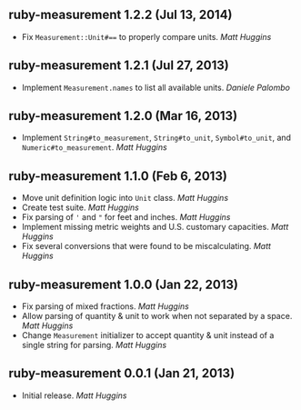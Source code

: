 ## ruby-measurement 1.2.2 (Jul 13, 2014)

* Fix `Measurement::Unit#==` to properly compare units. *Matt Huggins*

## ruby-measurement 1.2.1 (Jul 27, 2013)

* Implement `Measurement.names` to list all available units. *Daniele Palombo*

## ruby-measurement 1.2.0 (Mar 16, 2013)

* Implement `String#to_measurement`, `String#to_unit`,
  `Symbol#to_unit`, and `Numeric#to_measurement`. *Matt Huggins*

## ruby-measurement 1.1.0 (Feb 6, 2013)

* Move unit definition logic into `Unit` class. *Matt Huggins*
* Create test suite. *Matt Huggins*
* Fix parsing of `'` and `"` for feet and inches. *Matt Huggins*
* Implement missing metric weights and U.S. customary capacities.
  *Matt Huggins*
* Fix several conversions that were found to be miscalculating.
  *Matt Huggins*

## ruby-measurement 1.0.0 (Jan 22, 2013)

* Fix parsing of mixed fractions. *Matt Huggins*
* Allow parsing of quantity & unit to work when not separated by a space.
  *Matt Huggins*
* Change `Measurement` initializer to accept quantity & unit instead of a
  single string for parsing. *Matt Huggins*

## ruby-measurement 0.0.1 (Jan 21, 2013)

* Initial release. *Matt Huggins*
